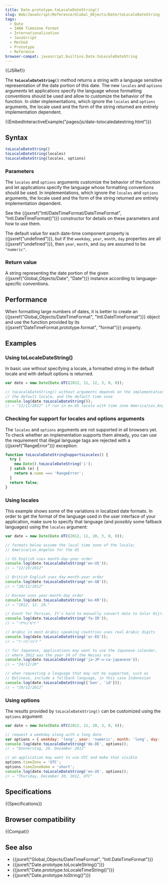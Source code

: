 ```yaml
---
title: Date.prototype.toLocaleDateString()
slug: Web/JavaScript/Reference/Global_Objects/Date/toLocaleDateString
tags:
  - Date
  - IANA Timezone Format
  - Internationalization
  - JavaScript
  - Method
  - Prototype
  - Reference
browser-compat: javascript.builtins.Date.toLocaleDateString
---
```

{{JSRef}}

The **`toLocaleDateString()`** method returns a string with a language sensitive
representation of the date portion of this date. The new `locales` and `options`
arguments let applications specify the language whose formatting conventions
should be used and allow to customize the behavior of the function. In older
implementations, which ignore the `locales` and `options` arguments, the locale
used and the form of the string returned are entirely implementation dependent.

{{EmbedInteractiveExample("pages/js/date-tolocaledatestring.html")}}

## Syntax

```js
toLocaleDateString()
toLocaleDateString(locales)
toLocaleDateString(locales, options)
```

### Parameters

The `locales` and `options` arguments customize the behavior of the function and
let applications specify the language whose formatting conventions should be
used. In implementations, which ignore the `locales` and `options` arguments,
the locale used and the form of the string returned are entirely implementation
dependent.

See the
{{jsxref("Intl/DateTimeFormat/DateTimeFormat", "Intl.DateTimeFormat()")}}
constructor for details on these parameters and how to use them.

The default value for each date-time component property is
{{jsxref("undefined")}}, but if the `weekday`, `year`, `month`, `day`
properties are all {{jsxref("undefined")}}, then `year`, `month`, and
`day` are assumed to be `"numeric"`.

### Return value

A string representing the date portion of the given
{{jsxref("Global_Objects/Date",
  "Date")}} instance according to
language-specific conventions.

## Performance

When formatting large numbers of dates, it is better to create an
{{jsxref("Global_Objects/DateTimeFormat", "Intl.DateTimeFormat")}}
object and use the function provided by its
{{jsxref("DateTimeFormat.prototype.format", "format")}}
property.

## Examples

### Using toLocaleDateString()

In basic use without specifying a locale, a formatted string in the default
locale and with default options is returned.

```js
var date = new Date(Date.UTC(2012, 11, 12, 3, 0, 0));

// toLocaleDateString() without arguments depends on the implementation,
// the default locale, and the default time zone
console.log(date.toLocaleDateString());
// → "12/11/2012" if run in en-US locale with time zone America/Los_Angeles
```

### Checking for support for locales and options arguments

The `locales` and `options` arguments are not supported in all browsers yet. To
check whether an implementation supports them already, you can use the
requirement that illegal language tags are rejected with a
{{jsxref("RangeError")}} exception:

```js
function toLocaleDateStringSupportsLocales() {
  try {
    new Date().toLocaleDateString('i');
  } catch (e) {
    return e.name === 'RangeError';
  }
  return false;
}
```

### Using locales

This example shows some of the variations in localized date formats. In order to
get the format of the language used in the user interface of your application,
make sure to specify that language (and possibly some fallback languages) using
the `locales` argument:

```js
var date = new Date(Date.UTC(2012, 11, 20, 3, 0, 0));

// formats below assume the local time zone of the locale;
// America/Los_Angeles for the US

// US English uses month-day-year order
console.log(date.toLocaleDateString('en-US'));
// → "12/19/2012"

// British English uses day-month-year order
console.log(date.toLocaleDateString('en-GB'));
// → "20/12/2012"

// Korean uses year-month-day order
console.log(date.toLocaleDateString('ko-KR'));
// → "2012. 12. 20."

// Event for Persian, It's hard to manually convert date to Solar Hijri
console.log(date.toLocaleDateString('fa-IR'));
// → "۱۳۹۱/۹/۳۰"

// Arabic in most Arabic speaking countries uses real Arabic digits
console.log(date.toLocaleDateString('ar-EG'));
// → "٢٠‏/١٢‏/٢٠١٢"

// for Japanese, applications may want to use the Japanese calendar,
// where 2012 was the year 24 of the Heisei era
console.log(date.toLocaleDateString('ja-JP-u-ca-japanese'));
// → "24/12/20"

// when requesting a language that may not be supported, such as
// Balinese, include a fallback language, in this case Indonesian
console.log(date.toLocaleDateString(['ban', 'id']));
// → "20/12/2012"
```

### Using options

The results provided by `toLocaleDateString()` can be customized using the
`options` argument:

```js
var date = new Date(Date.UTC(2012, 11, 20, 3, 0, 0));

// request a weekday along with a long date
var options = { weekday: 'long', year: 'numeric', month: 'long', day: 'numeric' };
console.log(date.toLocaleDateString('de-DE', options));
// → "Donnerstag, 20. Dezember 2012"

// an application may want to use UTC and make that visible
options.timeZone = 'UTC';
options.timeZoneName = 'short';
console.log(date.toLocaleDateString('en-US', options));
// → "Thursday, December 20, 2012, UTC"
```

## Specifications

{{Specifications}}

## Browser compatibility

{{Compat}}

## See also

- {{jsxref("Global_Objects/DateTimeFormat", "Intl.DateTimeFormat")}}
- {{jsxref("Date.prototype.toLocaleString()")}}
- {{jsxref("Date.prototype.toLocaleTimeString()")}}
- {{jsxref("Date.prototype.toString()")}}
